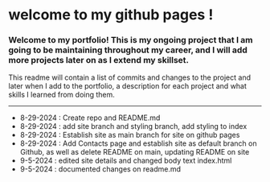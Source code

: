 # welcome to my github pages !
### Welcome to my portfolio! This is my ongoing project that I am going to be maintaining throughout my career, and I will add more projects later on as I extend my skillset. 
This readme will contain a list of commits and changes to the project and later when I add to the portfolio, a description for each project and what skills I learned from doing them.

--------------------------------------------------------------------------------------------------------------------------------------------------------------------------------------

* 8-29-2024 : Create repo and README.md
* 8-29-2024 : add site branch and styling branch, add styling to index
* 8-29-2024 : Establish site as main branch for site on github pages
* 8-29-2024 : Add Contacts page and establish site as default branch on Github, as well as delete README on main, updating README on site
* 9-5-2024 : edited site details and changed body text index.html
* 9-5-2024 : documented changes on readme.md